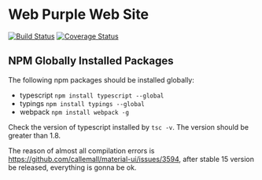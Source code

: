 Web Purple Web Site
============
[![Build Status](https://travis-ci.org/kitos/web-purple.svg?branch=master)](https://travis-ci.org/kitos/web-purple)
[![Coverage Status](https://coveralls.io/repos/github/kitos/web-purple/badge.svg?branch=master)](https://coveralls.io/github/kitos/web-purple?branch=master)

NPM Globally Installed Packages
------------

The following npm packages should be installed globally:
* typescript ```npm install typescript --global```
* typings ```npm install typings --global```
* webpack ```npm install webpack -g```

Check the version of typescript installed by ```tsc -v```. The version should be greater than 1.8.


The reason of almost all compilation errors is https://github.com/callemall/material-ui/issues/3594,
after stable 15 version be released, everything is gonna be ok.